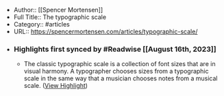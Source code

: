 - Author:: [[Spencer Mortensen]]
- Full Title:: The typographic scale
- Category:: #articles
- URL:: https://spencermortensen.com/articles/typographic-scale/
- ### Highlights first synced by #Readwise [[August 16th, 2023]]
    - The classic typographic scale is a collection of font sizes that are in visual harmony. A typographer chooses sizes from a typographic scale in the same way that a musician chooses notes from a musical scale. ([View Highlight](https://read.readwise.io/read/01h7wz17gzh7dykgxqzpqhfckw))
